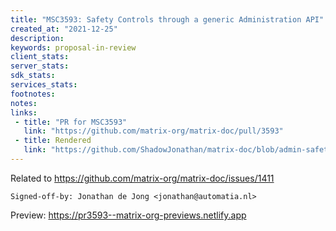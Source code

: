 ```yaml
---
title: "MSC3593: Safety Controls through a generic Administration API"
created_at: "2021-12-25"
description:
keywords: proposal-in-review
client_stats:
server_stats:
sdk_stats:
services_stats:
footnotes:
notes:
links:
 - title: "PR for MSC3593"
   link: "https://github.com/matrix-org/matrix-doc/pull/3593"
 - title: Rendered
   link: "https://github.com/ShadowJonathan/matrix-doc/blob/admin-safety-controls/proposals/3593-admin-safety-controls.md"
---
```


Related to https://github.com/matrix-org/matrix-doc/issues/1411

`Signed-off-by: Jonathan de Jong <jonathan@automatia.nl>`
















<!-- Replace -->
Preview: https://pr3593--matrix-org-previews.netlify.app
<!-- Replace -->

